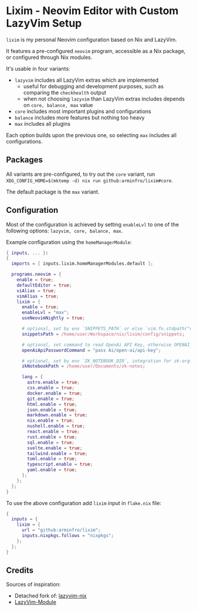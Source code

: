 # Lixim - Neovim Editor with Custom LazyVim Setup

`lixim` is my personal Neovim configuration based on Nix and LazyVim.

It features a pre-configured `neovim` program, accessible as a Nix package, or configured through Nix modules.

It's usable in four variants:

- `lazyvim` includes all LazyVim extras which are implemented
  - useful for debugging and development purposes, such as comparing the `checkhealth` output
  - when not choosing `lazyvim` than LazyVim extras includes depends on `core, balance, max` value
- `core` includes most important plugins and configurations
- `balance` includes more features but nothing too heavy
- `max` includes all plugins

Each option builds upon the previous one, so selecting `max` includes all configurations.

## Packages

All variants are pre-configured, to try out the `core` variant, run `XDG_CONFIG_HOME=$(mktemp -d) nix run github:arminfro/lixim#core`.

The default package is the `max` variant.

## Configuration

Most of the configuration is achieved by setting `enableLvl` to one of the following options: `lazyvim, core, balance, max`.

Example configuration using the `homeManagerModule`:

```nix
{ inputs, ... }:
{
  imports = [ inputs.lixim.homeManagerModules.default ];

  programs.neovim = {
    enable = true;
    defaultEditor = true;
    viAlias = true;
    vimAlias = true;
    lixim = {
      enable = true;
      enableLvl = "max";
      useNeovimNightly = true;

      # optional, set by env `SNIPPETS_PATH` or else `vim.fn.stdpath("config") .. "/snippets"`
      snippetsPath = /home/user/Workspace/nix/lixim/config/snippets;

      # optional, set command to read OpenAi API Key, otherwise OPENAI_API_KEY is tried
      openAiApiPasswordCommand = "pass Ai/open-ai/api-key";

      # optional, set by env `ZK_NOTEBOOK_DIR`, integration for zk-org.github.io/zk
      zkNotebookPath = /home/user/Documents/zk-notes;

      lang = {
        astro.enable = true;
        css.enable = true;
        docker.enable = true;
        git.enable = true;
        html.enable = true;
        json.enable = true;
        markdown.enable = true;
        nix.enable = true;
        nushell.enable = true;
        react.enable = true;
        rust.enable = true;
        sql.enable = true;
        svelte.enable = true;
        tailwind.enable = true;
        toml.enable = true;
        typescript.enable = true;
        yaml.enable = true;
      };
    };
  };
}
```

To use the above configuration add `lixim` input in `flake.nix` file:

```nix
{
  inputs = {
    lixim = {
      url = "github:arminfro/lixim";
      inputs.nixpkgs.follows = "nixpkgs";
    };
  };
}
```

## Credits

Sources of inspiration:

- Detached fork of: [lazyvim-nix](https://github.com/jla2000/lazyvim-nix)
- [LazyVim-Module](https://github.com/matadaniel/LazyVim-module)
